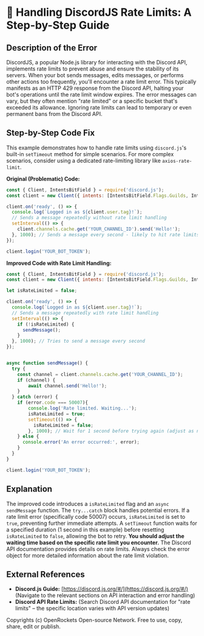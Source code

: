 # 🐞 Handling DiscordJS Rate Limits: A Step-by-Step Guide


## Description of the Error

DiscordJS, a popular Node.js library for interacting with the Discord API, implements rate limits to prevent abuse and ensure the stability of its servers.  When your bot sends messages, edits messages, or performs other actions too frequently, you'll encounter a rate limit error.  This typically manifests as an HTTP 429 response from the Discord API, halting your bot's operations until the rate limit window expires.  The error messages can vary, but they often mention "rate limited" or a specific bucket that's exceeded its allowance.  Ignoring rate limits can lead to temporary or even permanent bans from the Discord API.

## Step-by-Step Code Fix

This example demonstrates how to handle rate limits using `discord.js`'s built-in `setTimeout` method for simple scenarios. For more complex scenarios, consider using a dedicated rate-limiting library like `axios-rate-limit`.

**Original (Problematic) Code:**

```javascript
const { Client, IntentsBitField } = require('discord.js');
const client = new Client({ intents: [IntentsBitField.Flags.Guilds, IntentsBitField.Flags.GuildMessages] });

client.on('ready', () => {
  console.log(`Logged in as ${client.user.tag}!`);
  // Sends a message repeatedly without rate limit handling
  setInterval(() => {
    client.channels.cache.get('YOUR_CHANNEL_ID').send('Hello!');
  }, 1000); // Sends a message every second - likely to hit rate limits
});

client.login('YOUR_BOT_TOKEN');
```

**Improved Code with Rate Limit Handling:**

```javascript
const { Client, IntentsBitField } = require('discord.js');
const client = new Client({ intents: [IntentsBitField.Flags.Guilds, IntentsBitField.Flags.GuildMessages] });

let isRateLimited = false;

client.on('ready', () => {
  console.log(`Logged in as ${client.user.tag}!`);
  // Sends a message repeatedly with rate limit handling
  setInterval(() => {
    if (!isRateLimited) {
      sendMessage();
    }
  }, 1000); // Tries to send a message every second
});


async function sendMessage() {
  try {
    const channel = client.channels.cache.get('YOUR_CHANNEL_ID');
    if (channel) {
        await channel.send('Hello!');
    }
  } catch (error) {
    if (error.code === 50007){
        console.log('Rate limited. Waiting...');
        isRateLimited = true;
        setTimeout(() => {
          isRateLimited = false;
        }, 1000); // Wait for 1 second before trying again (adjust as needed)
    } else {
      console.error('An error occurred:', error);
    }
  }
}

client.login('YOUR_BOT_TOKEN');
```


## Explanation

The improved code introduces a `isRateLimited` flag and an `async` `sendMessage` function.  The `try...catch` block handles potential errors. If a rate limit error (specifically code 50007) occurs,  `isRateLimited` is set to `true`, preventing further immediate attempts.  A `setTimeout` function waits for a specified duration (1 second in this example) before resetting `isRateLimited` to `false`, allowing the bot to retry.  **You should adjust the waiting time based on the specific rate limit you encounter.**  The Discord API documentation provides details on rate limits.  Always check the error object for more detailed information about the rate limit violation.


## External References

* **Discord.js Guide:** [https://discord.js.org/#/](https://discord.js.org/#/)  (Navigate to the relevant sections on API interaction and error handling)
* **Discord API Rate Limits:**  (Search Discord API documentation for "rate limits" – the specific location varies with API version updates)


Copyrights (c) OpenRockets Open-source Network. Free to use, copy, share, edit or publish.

